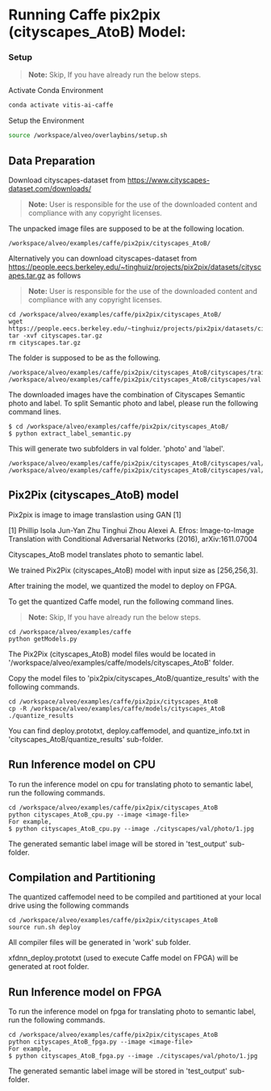 
# Running Caffe pix2pix (cityscapes_AtoB) Model:

### Setup

> **Note:** Skip, If you have already run the below steps.

Activate Conda Environment
  ```sh
  conda activate vitis-ai-caffe 
  ```

Setup the Environment

  ```sh
  source /workspace/alveo/overlaybins/setup.sh
  ```

## Data Preparation

Download cityscapes-dataset from https://www.cityscapes-dataset.com/downloads/
> **Note:** User is responsible for the use of the downloaded content and compliance with any copyright licenses.

The unpacked image files are supposed to be at the following location.

```
/workspace/alveo/examples/caffe/pix2pix/cityscapes_AtoB/
```

Alternatively you can download cityscapes-dataset from https://people.eecs.berkeley.edu/~tinghuiz/projects/pix2pix/datasets/cityscapes.tar.gz as follows
> **Note:** User is responsible for the use of the downloaded content and compliance with any copyright licenses.
```
cd /workspace/alveo/examples/caffe/pix2pix/cityscapes_AtoB/
wget https://people.eecs.berkeley.edu/~tinghuiz/projects/pix2pix/datasets/cityscapes.tar.gz
tar -xvf cityscapes.tar.gz
rm cityscapes.tar.gz
```

The folder is supposed to be as the following.  

```
/workspace/alveo/examples/caffe/pix2pix/cityscapes_AtoB/cityscapes/train
/workspace/alveo/examples/caffe/pix2pix/cityscapes_AtoB/cityscapes/val
```

The downloaded images have the combination of Cityscapes Semantic photo and label. 
To split Semantic photo and label, please run the following command lines.

```
$ cd /workspace/alveo/examples/caffe/pix2pix/cityscapes_AtoB/
$ python extract_label_semantic.py
```

This will generate two subfolders in val folder. 'photo' and 'label'. 
```
/workspace/alveo/examples/caffe/pix2pix/cityscapes_AtoB/cityscapes/val/photo
/workspace/alveo/examples/caffe/pix2pix/cityscapes_AtoB/cityscapes/val/label
```  


## Pix2Pix (cityscapes_AtoB) model

Pix2pix is image to image translastion using GAN [1]


[1]	Phillip Isola Jun-Yan Zhu Tinghui Zhou Alexei A. Efros: Image-to-Image Translation with Conditional Adversarial Networks (2016), arXiv:1611.07004



Cityscapes_AtoB model translates photo to semantic label. 



We trained Pix2Pix (cityscapes_AtoB) model with input size as [256,256,3].

After training the model, we quantized the model to deploy on FPGA.

To get the quantized Caffe model, run the following command lines. 

> **Note:** Skip, If you have already run the below steps.
```
cd /workspace/alveo/examples/caffe
python getModels.py
```

The Pix2Pix (cityscapes_AtoB) model files would be located in '/workspace/alveo/examples/caffe/models/cityscapes_AtoB' folder.

Copy the model files to 'pix2pix/cityscapes_AtoB/quantize_results' with the following commands.
```
cd /workspace/alveo/examples/caffe/pix2pix/cityscapes_AtoB
cp -R /workspace/alveo/examples/caffe/models/cityscapes_AtoB ./quantize_results
```

You can find deploy.prototxt, deploy.caffemodel, and quantize_info.txt in 'cityscapes_AtoB/quantize_results' sub-folder.



## Run Inference model on CPU


To run the inference model on cpu for translating photo to semantic label, run the following commands.

```
cd /workspace/alveo/examples/caffe/pix2pix/cityscapes_AtoB
python cityscapes_AtoB_cpu.py --image <image-file>
For example, 
$ python cityscapes_AtoB_cpu.py --image ./cityscapes/val/photo/1.jpg
```

The generated semantic label image will be stored in 'test_output' sub-folder.


## Compilation and Partitioning


The quantized caffemodel need to be compiled and partitioned at your local drive using the following commands

```
cd /workspace/alveo/examples/caffe/pix2pix/cityscapes_AtoB
source run.sh deploy
```

All compiler files will be generated in 'work' sub folder.

xfdnn_deploy.prototxt (used to execute Caffe model on FPGA) will be generated at root folder.





## Run Inference model on FPGA 

To run the inference model on fpga for translating photo to semantic label, run the following commands.

```
cd /workspace/alveo/examples/caffe/pix2pix/cityscapes_AtoB
python cityscapes_AtoB_fpga.py --image <image-file>
For example, 
$ python cityscapes_AtoB_fpga.py --image ./cityscapes/val/photo/1.jpg
```
The generated semantic label image will be stored in 'test_output' sub-folder.
